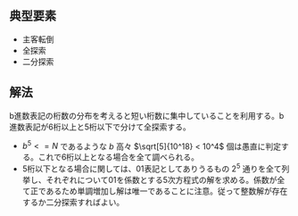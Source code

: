 ## 典型要素

* 主客転倒
* 全探索
* 二分探索

## 解法

b進数表記の桁数の分布を考えると短い桁数に集中していることを利用する。b進数表記が6桁以上と5桁以下で分けて全探索する。

* $b^5 <= N$ であるような $b$ 高々 $\sqrt[5]{10^18} < 10^4$ 個は愚直に判定する。これで6桁以上となる場合を全て調べられる。
* 5桁以下となる場合に関しては、01表記としてありうるもの $2^5$ 通りを全て列挙し、それぞれについて01を係数とする5次方程式の解を求める。係数が全て正であるため単調増加し解は唯一であることに注意。従って整数解が存在するか二分探索すればよい。
